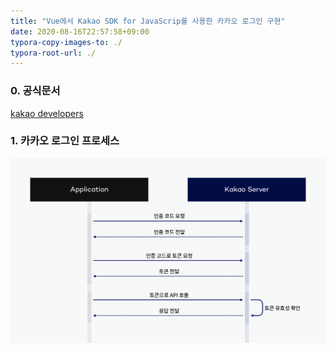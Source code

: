 ```yaml
---
title: "Vue에서 Kakao SDK for JavaScrip를 사용한 카카오 로그인 구현"
date: 2020-08-16T22:57:58+09:00
typora-copy-images-to: ./
typora-root-url: ./
---
```


### 0. 공식문서

[kakao developers](https://developers.kakao.com/docs/latest/ko/kakaologin/common)



### 1. 카카오 로그인 프로세스

![kakaologin_process](kakaologin_process.png)
